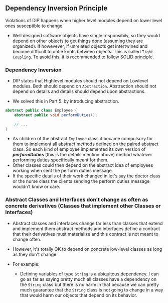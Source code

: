 ## Dependency Inversion Principle

Violations of DIP happens when higher level modules depend on lower level ones susceptible to change.

- Well designed software objects have single responsibily, so they would depend on other objects to get things done (assuming they are organized). If howevever, if unrelated objects get intertwined and become difficult to untie knots between objects. This is called `Tight Coupling`. To avoid this, it is recommended to follow SOLID principle.

### Dependency Inversion
- DIP states that Highlevel modules should not depend on Lowlevel modules. Both should depend on `Abstraction`. Abstraction should not depend on details and details should depend upon abstractions.

- We solved this in Part 5. by introducing abstraction.

```java
abstract public class Employee {
    abstract public void performDuties();
    
    // ...
}
```

- As children of the abstract `Employee` class it became compulsory for them to implement all abstract methods defined on the paired abstract class. So each kind of employee implemented its own version of **_performDuties_** (this is the details mention above) method whatever performing duties specifically meant for them. 
- Other classes could then depend on the abstract idea of employees working when sent the perform duties message.
- If the specific details of their work changed in let's say the doctor class or the nurse class the clients sending the perform duties message wouldn't know or care.

### Abstract Classes and Interfaces don't change as often as concrete derivatives (Classes that implement other Classes or Interfaces)
- Abstract classes and interfaces change far less than classes that extend and implement them abstract methods and interfaces define a contract that their derivatives must materialize and this contract is not meant to change often.

- However, it's totally OK to depend on concrete low-level classes as long as they don't change.
- For example:
  - Defining variables of type `String` is a ubiquitous dependency. I can go as far as saying pretty much all classes have a dependency on the `String` class but there is no harm in that because we can pretty much guarantee that the `String` class is not going to change in a way that would harm our objects that depend on its behavior.
